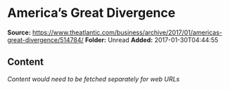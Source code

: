 # America’s Great Divergence

**Source:** https://www.theatlantic.com/business/archive/2017/01/americas-great-divergence/514784/
**Folder:** Unread
**Added:** 2017-01-30T04:44:55




## Content
*Content would need to be fetched separately for web URLs*
